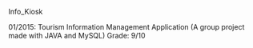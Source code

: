 Info_Kiosk


01/2015: Tourism Information Management Application (A group project made with JAVA and MySQL) Grade: 9/10
